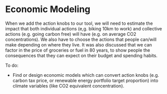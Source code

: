 # Economic Modeling

When we add the action knobs to our tool, we will need to estimate the impact that both individual actions (e,g. biking 10km to work) and collective actions (e.g. going carbon free) will have (e.g. on average CO2 concentrations). We also have to choose the actions that people can/will make depending on where they live. It was also discussed that we can factor in the price of groceries or fuel in 80 years, to show people the consequences that they can expect on their budget and spending habits.

To do:

- Find or design economic models which can convert action knobs (e.g. carbon tax price, or renewable energy portfolio target proportion) into climate variables (like CO2 equivalent concentration).
